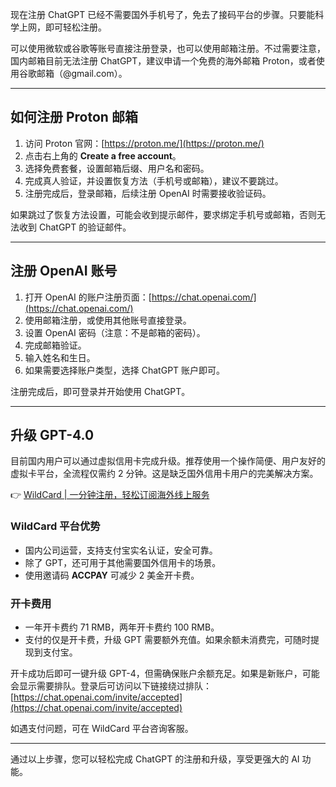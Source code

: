 现在注册 ChatGPT 已经不需要国外手机号了，免去了接码平台的步骤。只要能科学上网，即可轻松注册。

可以使用微软或谷歌等账号直接注册登录，也可以使用邮箱注册。不过需要注意，国内邮箱目前无法注册 ChatGPT，建议申请一个免费的海外邮箱 Proton，或者使用谷歌邮箱（@gmail.com）。

---

## 如何注册 Proton 邮箱

1. 访问 Proton 官网：[https://proton.me/](https://proton.me/)
2. 点击右上角的 **Create a free account**。
3. 选择免费套餐，设置邮箱后缀、用户名和密码。
4. 完成真人验证，并设置恢复方法（手机号或邮箱），建议不要跳过。
5. 注册完成后，登录邮箱，后续注册 OpenAI 时需要接收验证码。

如果跳过了恢复方法设置，可能会收到提示邮件，要求绑定手机号或邮箱，否则无法收到 ChatGPT 的验证邮件。

---

## 注册 OpenAI 账号

1. 打开 OpenAI 的账户注册页面：[https://chat.openai.com/](https://chat.openai.com/)
2. 使用邮箱注册，或使用其他账号直接登录。
3. 设置 OpenAI 密码（注意：不是邮箱的密码）。
4. 完成邮箱验证。
5. 输入姓名和生日。
6. 如果需要选择账户类型，选择 ChatGPT 账户即可。

注册完成后，即可登录并开始使用 ChatGPT。

---

## 升级 GPT-4.0

目前国内用户可以通过虚拟信用卡完成升级。推荐使用一个操作简便、用户友好的虚拟卡平台，全流程仅需约 2 分钟。这是缺乏国外信用卡用户的完美解决方案。

👉 [WildCard | 一分钟注册，轻松订阅海外线上服务](https://bit.ly/bewildcard)

### WildCard 平台优势
- 国内公司运营，支持支付宝实名认证，安全可靠。
- 除了 GPT，还可用于其他需要国外信用卡的场景。
- 使用邀请码 **ACCPAY** 可减少 2 美金开卡费。

### 开卡费用
- 一年开卡费约 71 RMB，两年开卡费约 100 RMB。
- 支付的仅是开卡费，升级 GPT 需要额外充值。如果余额未消费完，可随时提现到支付宝。

开卡成功后即可一键升级 GPT-4，但需确保账户余额充足。如果是新账户，可能会显示需要排队。登录后可访问以下链接绕过排队：[https://chat.openai.com/invite/accepted](https://chat.openai.com/invite/accepted)

如遇支付问题，可在 WildCard 平台咨询客服。

---

通过以上步骤，您可以轻松完成 ChatGPT 的注册和升级，享受更强大的 AI 功能。